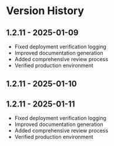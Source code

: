 # Version History

## 1.2.11 - 2025-01-09
- Fixed deployment verification logging
- Improved documentation generation
- Added comprehensive review process
- Verified production environment
## 1.2.11 - 2025-01-10

## 1.2.11 - 2025-01-11
- Fixed deployment verification logging
- Improved documentation generation
- Added comprehensive review process
- Verified production environment
